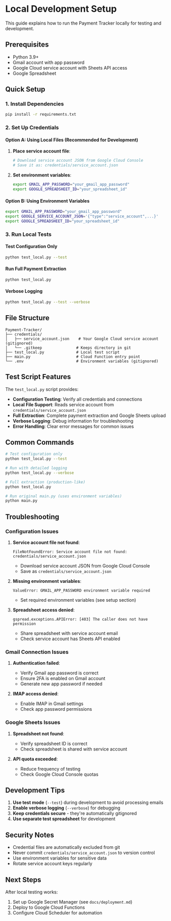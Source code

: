 # Local Development Setup

This guide explains how to run the Payment Tracker locally for testing and development.

## Prerequisites

- Python 3.9+
- Gmail account with app password
- Google Cloud service account with Sheets API access
- Google Spreadsheet

## Quick Setup

### 1. Install Dependencies

```bash
pip install -r requirements.txt
```

### 2. Set Up Credentials

#### Option A: Using Local Files (Recommended for Development)

1. **Place service account file**:
   ```bash
   # Download service account JSON from Google Cloud Console
   # Save it as: credentials/service_account.json
   ```

2. **Set environment variables**:
   ```bash
   export GMAIL_APP_PASSWORD="your_gmail_app_password"
   export GOOGLE_SPREADSHEET_ID="your_spreadsheet_id"
   ```

#### Option B: Using Environment Variables

```bash
export GMAIL_APP_PASSWORD="your_gmail_app_password"
export GOOGLE_SERVICE_ACCOUNT_JSON='{"type":"service_account",...}'
export GOOGLE_SPREADSHEET_ID="your_spreadsheet_id"
```

### 3. Run Local Tests

#### Test Configuration Only
```bash
python test_local.py --test
```

#### Run Full Payment Extraction
```bash
python test_local.py
```

#### Verbose Logging
```bash
python test_local.py --test --verbose
```

## File Structure

```
Payment-Tracker/
├── credentials/
│   ├── service_account.json    # Your Google Cloud service account (gitignored)
│   └── .gitkeep               # Keeps directory in git
├── test_local.py              # Local test script
├── main.py                    # Cloud Function entry point
└── .env                       # Environment variables (gitignored)
```

## Test Script Features

The `test_local.py` script provides:

- **Configuration Testing**: Verify all credentials and connections
- **Local File Support**: Reads service account from `credentials/service_account.json`
- **Full Extraction**: Complete payment extraction and Google Sheets upload
- **Verbose Logging**: Debug information for troubleshooting
- **Error Handling**: Clear error messages for common issues

## Common Commands

```bash
# Test configuration only
python test_local.py --test

# Run with detailed logging
python test_local.py --verbose

# Full extraction (production-like)
python test_local.py

# Run original main.py (uses environment variables)
python main.py
```

## Troubleshooting

### Configuration Issues

1. **Service account file not found**:
   ```
   FileNotFoundError: Service account file not found: credentials/service_account.json
   ```
   - Download service account JSON from Google Cloud Console
   - Save as `credentials/service_account.json`

2. **Missing environment variables**:
   ```
   ValueError: GMAIL_APP_PASSWORD environment variable required
   ```
   - Set required environment variables (see setup section)

3. **Spreadsheet access denied**:
   ```
   gspread.exceptions.APIError: [403] The caller does not have permission
   ```
   - Share spreadsheet with service account email
   - Check service account has Sheets API enabled

### Gmail Connection Issues

1. **Authentication failed**:
   - Verify Gmail app password is correct
   - Ensure 2FA is enabled on Gmail account
   - Generate new app password if needed

2. **IMAP access denied**:
   - Enable IMAP in Gmail settings
   - Check app password permissions

### Google Sheets Issues

1. **Spreadsheet not found**:
   - Verify spreadsheet ID is correct
   - Check spreadsheet is shared with service account

2. **API quota exceeded**:
   - Reduce frequency of testing
   - Check Google Cloud Console quotas

## Development Tips

1. **Use test mode** (`--test`) during development to avoid processing emails
2. **Enable verbose logging** (`--verbose`) for debugging
3. **Keep credentials secure** - they're automatically gitignored
4. **Use separate test spreadsheet** for development

## Security Notes

- Credential files are automatically excluded from git
- Never commit `credentials/service_account.json` to version control
- Use environment variables for sensitive data
- Rotate service account keys regularly

## Next Steps

After local testing works:
1. Set up Google Secret Manager (see `docs/deployment.md`)
2. Deploy to Google Cloud Functions
3. Configure Cloud Scheduler for automation